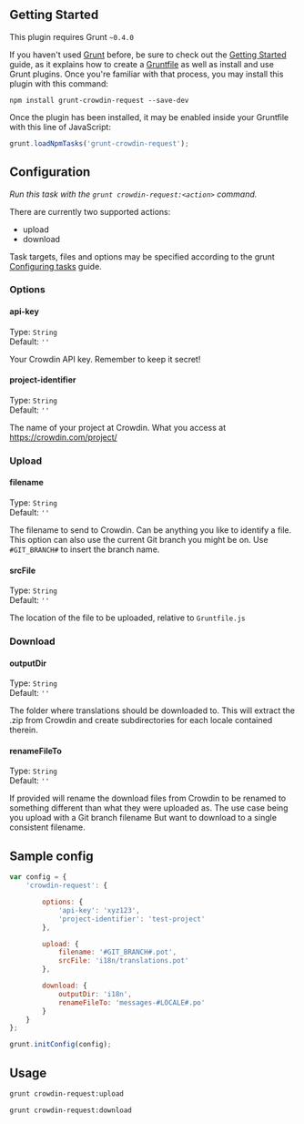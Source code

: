 ## Getting Started
This plugin requires Grunt `~0.4.0`

If you haven't used [Grunt](http://gruntjs.com/) before, be sure to check out the [Getting Started](http://gruntjs.com/getting-started) guide, as it explains how to create a [Gruntfile](http://gruntjs.com/sample-gruntfile) as well as install and use Grunt plugins. Once you're familiar with that process, you may install this plugin with this command:

```shell
npm install grunt-crowdin-request --save-dev
```

Once the plugin has been installed, it may be enabled inside your Gruntfile with this line of JavaScript:

```js
grunt.loadNpmTasks('grunt-crowdin-request');
```


## Configuration
_Run this task with the `grunt crowdin-request:<action>` command._

There are currently two supported actions:

- upload
- download

Task targets, files and options may be specified according to the grunt [Configuring tasks](http://gruntjs.com/configuring-tasks) guide.

### Options

#### api-key

Type: `String`  
Default: `''`

Your Crowdin API key. Remember to keep it secret!


#### project-identifier

Type: `String`  
Default: `''`

The name of your project at Crowdin. What you access at https://crowdin.com/project/<my-project-name>

### Upload

#### filename

Type: `String`  
Default: `''`

The filename to send to Crowdin. Can be anything you like to identify a file. This option can also use the current Git branch you might be on.
Use `#GIT_BRANCH#` to insert the branch name.

#### srcFile

Type: `String`  
Default: `''`

The location of the file to be uploaded, relative to `Gruntfile.js`

### Download

#### outputDir

Type: `String`  
Default: `''`

The folder where translations should be downloaded to. This will extract the .zip from Crowdin and create subdirectories for each locale contained therein.

#### renameFileTo

Type: `String`  
Default: `''`

If provided will rename the download files from Crowdin to be renamed to something different than what they were uploaded as. The use case being you upload with a Git branch filename
But want to download to a single consistent filename.


## Sample config

```javascript
var config = {
    'crowdin-request': {

        options: {
            'api-key': 'xyz123',
            'project-identifier': 'test-project'
        },

        upload: {
            filename: '#GIT_BRANCH#.pot',
            srcFile: 'i18n/translations.pot'
        },

        download: {
            outputDir: 'i18n',
            renameFileTo: 'messages-#LOCALE#.po'
        }
    }
};

grunt.initConfig(config);
```

## Usage

```sh
grunt crowdin-request:upload
```

```sh
grunt crowdin-request:download
```